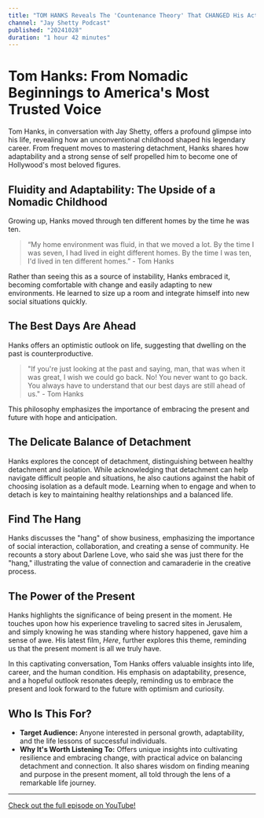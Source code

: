 ```yaml
---
title: "TOM HANKS Reveals The 'Countenance Theory' That CHANGED His Acting Career"
channel: "Jay Shetty Podcast"
published: "20241028"
duration: "1 hour 42 minutes"
---
```


# Tom Hanks: From Nomadic Beginnings to America's Most Trusted Voice

Tom Hanks, in conversation with Jay Shetty, offers a profound glimpse into his life, revealing how an unconventional childhood shaped his legendary career. From frequent moves to mastering detachment, Hanks shares how adaptability and a strong sense of self propelled him to become one of Hollywood's most beloved figures. 

## Fluidity and Adaptability: The Upside of a Nomadic Childhood

Growing up, Hanks moved through ten different homes by the time he was ten.

> “My home environment was fluid, in that we moved a lot. By the time I was seven, I had lived in eight different homes. By the time I was ten, I'd lived in ten different homes.” - Tom Hanks

Rather than seeing this as a source of instability, Hanks embraced it, becoming comfortable with change and easily adapting to new environments. He learned to size up a room and integrate himself into new social situations quickly.

## The Best Days Are Ahead

Hanks offers an optimistic outlook on life, suggesting that dwelling on the past is counterproductive. 

> "If you're just looking at the past and saying, man, that was when it was great, I wish we could go back. No! You never want to go back. You always have to understand that our best days are still ahead of us." - Tom Hanks

This philosophy emphasizes the importance of embracing the present and future with hope and anticipation.

## The Delicate Balance of Detachment

Hanks explores the concept of detachment, distinguishing between healthy detachment and isolation. While acknowledging that detachment can help navigate difficult people and situations, he also cautions against the habit of choosing isolation as a default mode. Learning when to engage and when to detach is key to maintaining healthy relationships and a balanced life.

## Find The Hang

Hanks discusses the "hang" of show business, emphasizing the importance of social interaction, collaboration, and creating a sense of community. He recounts a story about Darlene Love, who said she was just there for the "hang," illustrating the value of connection and camaraderie in the creative process.

## The Power of the Present

Hanks highlights the significance of being present in the moment. He touches upon how his experience traveling to sacred sites in Jerusalem, and simply knowing he was standing where history happened, gave him a sense of awe. His latest film, *Here*, further explores this theme, reminding us that the present moment is all we truly have.

In this captivating conversation, Tom Hanks offers valuable insights into life, career, and the human condition. His emphasis on adaptability, presence, and a hopeful outlook resonates deeply, reminding us to embrace the present and look forward to the future with optimism and curiosity.

## Who Is This For?

*   **Target Audience:** Anyone interested in personal growth, adaptability, and the life lessons of successful individuals.
*   **Why It's Worth Listening To:** Offers unique insights into cultivating resilience and embracing change, with practical advice on balancing detachment and connection. It also shares wisdom on finding meaning and purpose in the present moment, all told through the lens of a remarkable life journey.


---

<a href="https://www.youtube.com/watch?v=lVzxRVxIaxQ" target="_blank">Check out the full episode on YouTube!</a>
        